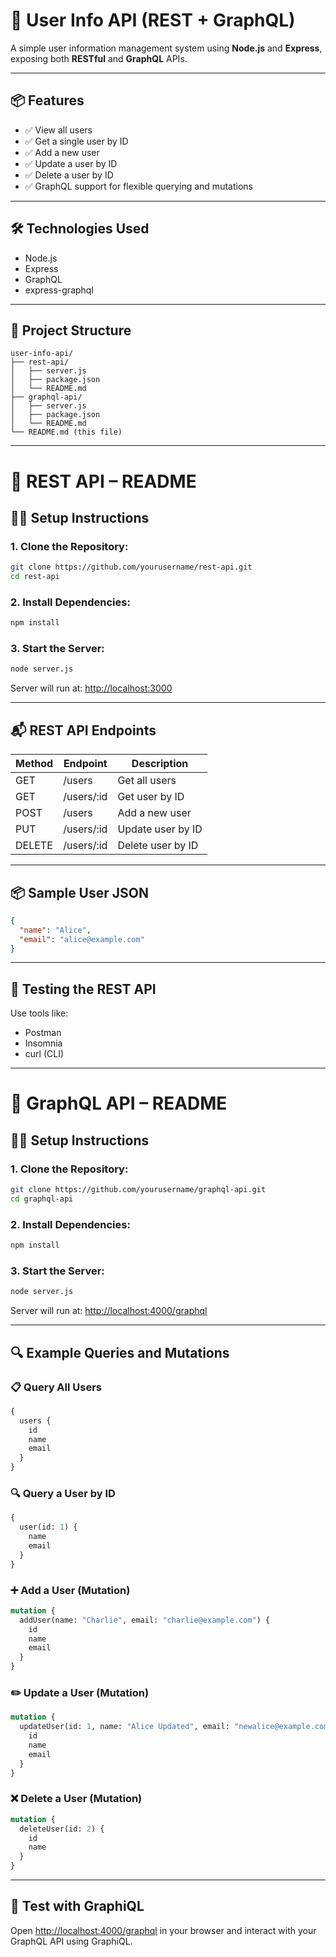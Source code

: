# 🚀 User Info API (REST + GraphQL)

A simple user information management system using **Node.js** and **Express**, exposing both **RESTful** and **GraphQL** APIs.

---

## 📦 Features

- ✅ View all users
- ✅ Get a single user by ID
- ✅ Add a new user
- ✅ Update a user by ID
- ✅ Delete a user by ID
- ✅ GraphQL support for flexible querying and mutations

---

## 🛠️ Technologies Used

- Node.js
- Express
- GraphQL
- express-graphql

---

## 📁 Project Structure

```
user-info-api/
├── rest-api/
│   ├── server.js
│   ├── package.json
│   └── README.md
├── graphql-api/
│   ├── server.js
│   ├── package.json
│   └── README.md
└── README.md (this file)
```

---

# 📄 REST API – README

## 🧑‍💻 Setup Instructions

### 1. Clone the Repository:

```bash
git clone https://github.com/yourusername/rest-api.git
cd rest-api
```

### 2. Install Dependencies:

```bash
npm install
```

### 3. Start the Server:

```bash
node server.js
```

Server will run at: [http://localhost:3000](http://localhost:3000)

---

## 📬 REST API Endpoints

| Method | Endpoint       | Description        |
|--------|----------------|--------------------|
| GET    | /users         | Get all users      |
| GET    | /users/:id     | Get user by ID     |
| POST   | /users         | Add a new user     |
| PUT    | /users/:id     | Update user by ID  |
| DELETE | /users/:id     | Delete user by ID  |

---

## 📦 Sample User JSON

```json
{
  "name": "Alice",
  "email": "alice@example.com"
}
```

---

## 🧪 Testing the REST API

Use tools like:

- Postman
- Insomnia
- curl (CLI)

---

# 📄 GraphQL API – README

## 🧑‍💻 Setup Instructions

### 1. Clone the Repository:

```bash
git clone https://github.com/yourusername/graphql-api.git
cd graphql-api
```

### 2. Install Dependencies:

```bash
npm install
```

### 3. Start the Server:

```bash
node server.js
```

Server will run at: [http://localhost:4000/graphql](http://localhost:4000/graphql)

---

## 🔍 Example Queries and Mutations

### 📋 Query All Users

```graphql
{
  users {
    id
    name
    email
  }
}
```

### 🔍 Query a User by ID

```graphql
{
  user(id: 1) {
    name
    email
  }
}
```

### ➕ Add a User (Mutation)

```graphql
mutation {
  addUser(name: "Charlie", email: "charlie@example.com") {
    id
    name
    email
  }
}
```

### ✏️ Update a User (Mutation)

```graphql
mutation {
  updateUser(id: 1, name: "Alice Updated", email: "newalice@example.com") {
    id
    name
    email
  }
}
```

### ❌ Delete a User (Mutation)

```graphql
mutation {
  deleteUser(id: 2) {
    id
    name
  }
}
```

---

## 🧪 Test with GraphiQL

Open [http://localhost:4000/graphql](http://localhost:4000/graphql) in your browser and interact with your GraphQL API using GraphiQL.

